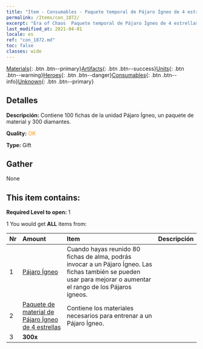 ```yaml
---
title: "Item - Consumables - Paquete temporal de Pájaro Ígneo de 4 estrellas"
permalink: /Items/con_1872/
excerpt: "Era of Chaos  Paquete temporal de Pájaro Ígneo de 4 estrellas"
last_modified_at: 2021-04-01
locale: es
ref: "con_1872.md"
toc: false
classes: wide
---
```

 [Materials](/es/Items/){: .btn .btn--primary}[Artifacts](/es/Items/Artifacts/){: .btn .btn--success}[Units](/es/Items/Units/){: .btn .btn--warning}[Heroes](/es/Items/Heroes/){: .btn .btn--danger}[Consumables](/es/Items/Consumables/){: .btn .btn--info}[Unknown](/es/Items/Unknown/){: .btn .btn--primary}

## Detalles
 **Descripción:** Contiene 100 fichas de la unidad Pájaro Ígneo, un paquete de material y 300 diamantes.

 **Quality:** <span style="color: #FF8C00">OK</span>

 **Type:** Gift

## Gather

  None

## This item contains:

 **Required Level to open:** 1

 1 You would get **ALL** items  from:

  | Nr | Amount |     Item    | Descripción |
  |:---|:-------|:------------|:-----------:|
  | 1 | [Pájaro Ígneo](/es/Items/unt_268/) | Cuando hayas reunido 80 fichas de alma, podrás invocar a un Pájaro Ígneo. Las fichas también se pueden usar para mejorar o aumentar el rango de los Pájaros ígneos. | 
  | 2 | [Paquete de material de Pájaro Ígneo de 4 estrellas](/es/Items/con_1876/) | Contiene los materiales necesarios para entrenar a un Pájaro Ígneo. | 
  | 3 |  **300x** | <i class="fas fa-gem"/> |  | 
